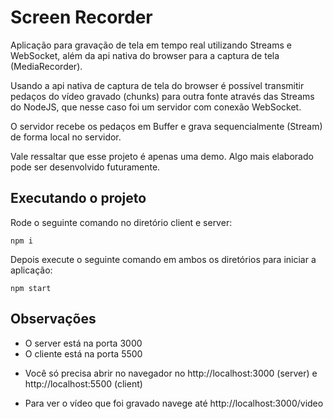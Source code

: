 # Screen Recorder

Aplicação para gravação de tela em tempo real utilizando Streams e WebSocket, além da api nativa do browser para a captura de tela (MediaRecorder). 

Usando a api nativa de captura de tela do browser é possível transmitir pedaços do vídeo gravado (chunks) para outra fonte através das Streams do NodeJS, que nesse caso foi um servidor com conexão WebSocket. 

O servidor recebe os pedaços em Buffer e grava sequencialmente (Stream) de forma local no servidor.  

Vale ressaltar que esse projeto é apenas uma demo. Algo mais elaborado pode ser desenvolvido futuramente.

## Executando o projeto

Rode o seguinte comando no diretório client e server:

```console
npm i
```

Depois execute o seguinte comando em ambos os diretórios para iniciar a aplicação:

```console
npm start
```

## Observações

- O server está na porta 3000
- O cliente está na porta 5500

* Você só precisa abrir no navegador no http://localhost:3000 (server) e http://localhost:5500 (client)

* Para ver o vídeo que foi gravado navege até http://localhost:3000/video
